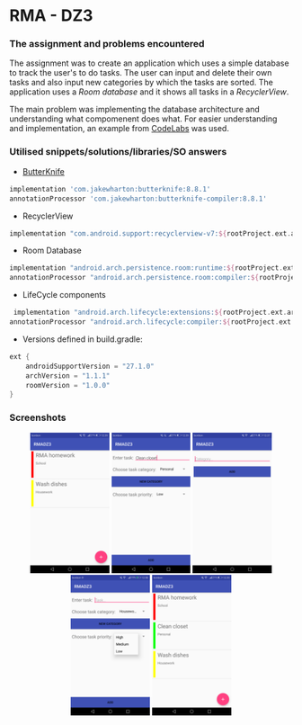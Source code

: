 # RMA - DZ3

### The assignment and problems encountered

The assignment was to create an application which uses a simple database to track the user's to do tasks. The user can input and delete their own tasks and also input new categories by which the tasks are sorted. The application uses a *Room database* and it shows all tasks in a *RecyclerView*.

The main problem was implementing the database architecture and understanding what compomenent does what. For easier understanding and implementation, an example from [CodeLabs](https://codelabs.developers.google.com/codelabs/android-room-with-a-view) was used. 


### Utilised snippets/solutions/libraries/SO answers

* [ButterKnife](http://jakewharton.github.io/butterknife/) 

```gradle
implementation 'com.jakewharton:butterknife:8.8.1'
annotationProcessor 'com.jakewharton:butterknife-compiler:8.8.1'
```

* RecyclerView
```gradle
implementation "com.android.support:recyclerview-v7:${rootProject.ext.androidSupportVersion}"
```

* Room Database
```gradle
implementation "android.arch.persistence.room:runtime:${rootProject.ext.roomVersion}"
annotationProcessor "android.arch.persistence.room:compiler:${rootProject.ext.roomVersion}"
```

* LifeCycle components
```gradle
 implementation "android.arch.lifecycle:extensions:${rootProject.ext.archVersion}"
annotationProcessor "android.arch.lifecycle:compiler:${rootProject.ext.archVersion}"
```

* Versions defined in build.gradle:
```gradle 
ext {
    androidSupportVersion = "27.1.0"
    archVersion = "1.1.1"
    roomVersion = "1.0.0"
}
```


### Screenshots

<p align="middle">
<img src="screenshots/ToDo2.png" title="Menu" height=250>
<img src="screenshots/AddTask.png" title="Menu" height=250>
<img src="screenshots/AddCategory.png" title="Menu" height=250>
<br>
<img src="screenshots/PrioritySpinner.png" title="Menu" height=250>
<img src="screenshots/ToDo.png" title="Menu" height=250>

